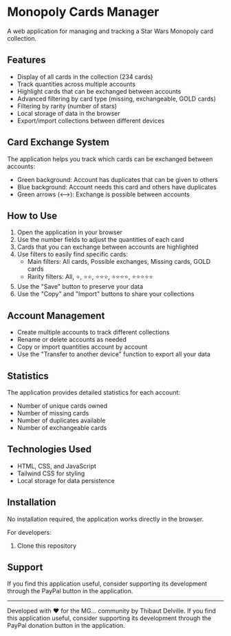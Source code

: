 # Monopoly Cards Manager

A web application for managing and tracking a Star Wars Monopoly card collection.

## Features

- Display of all cards in the collection (234 cards)
- Track quantities across multiple accounts
- Highlight cards that can be exchanged between accounts
- Advanced filtering by card type (missing, exchangeable, GOLD cards)
- Filtering by rarity (number of stars)
- Local storage of data in the browser
- Export/import collections between different devices

## Card Exchange System

The application helps you track which cards can be exchanged between accounts:
- Green background: Account has duplicates that can be given to others
- Blue background: Account needs this card and others have duplicates
- Green arrows (⟷): Exchange is possible between accounts

## How to Use

1. Open the application in your browser
2. Use the number fields to adjust the quantities of each card
3. Cards that you can exchange between accounts are highlighted
4. Use filters to easily find specific cards:
   - Main filters: All cards, Possible exchanges, Missing cards, GOLD cards
   - Rarity filters: All, ⭐, ⭐⭐, ⭐⭐⭐, ⭐⭐⭐⭐, ⭐⭐⭐⭐⭐
5. Use the "Save" button to preserve your data
6. Use the "Copy" and "Import" buttons to share your collections

## Account Management

- Create multiple accounts to track different collections
- Rename or delete accounts as needed
- Copy or import quantities account by account
- Use the "Transfer to another device" function to export all your data

## Statistics

The application provides detailed statistics for each account:
- Number of unique cards owned
- Number of missing cards
- Number of duplicates available
- Number of exchangeable cards

## Technologies Used

- HTML, CSS, and JavaScript
- Tailwind CSS for styling
- Local storage for data persistence

## Installation

No installation required, the application works directly in the browser.

For developers:
1. Clone this repository

## Support

If you find this application useful, consider supporting its development through the PayPal button in the application.

---

Developed with ❤️ for the MG... community by Thibaut Delville.
If you find this application useful, consider supporting its development through the PayPal donation button in the application.
